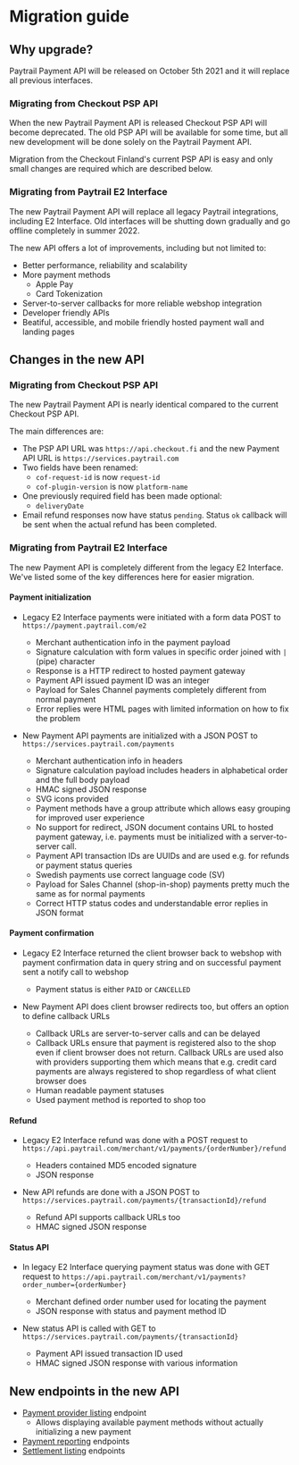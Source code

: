 # Migration guide

## Why upgrade?

Paytrail Payment API will be released on October 5th 2021 and it will replace all previous interfaces.

### Migrating from Checkout PSP API

When the new Paytrail Payment API is released Checkout PSP API will become deprecated. The old PSP API will be available for some time, but all new development will be done solely on the Paytrail Payment API.

Migration from the Checkout Finland's current PSP API is easy and only small changes are required which are described below.

### Migrating from Paytrail E2 Interface

The new Paytrail Payment API will replace all legacy Paytrail integrations, including E2 Interface. Old interfaces will be shutting down gradually and go offline completely in summer 2022.

The new API offers a lot of improvements, including but not limited to:

- Better performance, reliability and scalability
- More payment methods
  - Apple Pay
  - Card Tokenization
- Server-to-server callbacks for more reliable webshop integration
- Developer friendly APIs
- Beatiful, accessible, and mobile friendly hosted payment wall and landing pages

## Changes in the new API

### Migrating from Checkout PSP API

The new Paytrail Payment API is nearly identical compared to the current Checkout PSP API.

The main differences are:

- The PSP API URL was `https://api.checkout.fi` and the new Payment API URL is `https://services.paytrail.com`
- Two fields have been renamed:
  - `cof-request-id` is now `request-id`
  - `cof-plugin-version` is now `platform-name`
- One previously required field has been made optional:
  - `deliveryDate`
- Email refund responses now have status `pending`. Status `ok` callback will be sent when the actual refund has been completed.

### Migrating from Paytrail E2 Interface

The new Payment API is completely different from the legacy E2 Interface. We've listed some of the key differences here for easier migration.

#### Payment initialization

- Legacy E2 Interface payments were initiated with a form data POST to `https://payment.paytrail.com/e2`

  - Merchant authentication info in the payment payload
  - Signature calculation with form values in specific order joined with `|` (pipe) character
  - Response is a HTTP redirect to hosted payment gateway
  - Payment API issued payment ID was an integer
  - Payload for Sales Channel payments completely different from normal payment
  - Error replies were HTML pages with limited information on how to fix the problem

- New Payment API payments are initialized with a JSON POST to `https://services.paytrail.com/payments`
  - Merchant authentication info in headers
  - Signature calculation payload includes headers in alphabetical order and the full body payload
  - HMAC signed JSON response
  - SVG icons provided
  - Payment methods have a group attribute which allows easy grouping for improved user experience
  - No support for redirect, JSON document contains URL to hosted payment gateway, i.e. payments must be initialized with a server-to-server call.
  - Payment API transaction IDs are UUIDs and are used e.g. for refunds or payment status queries
  - Swedish payments use correct language code (SV)
  - Payload for Sales Channel (shop-in-shop) payments pretty much the same as for normal payments
  - Correct HTTP status codes and understandable error replies in JSON format

#### Payment confirmation

- Legacy E2 Interface returned the client browser back to webshop with payment confirmation data in query string and on successful payment sent a notify call to webshop

  - Payment status is either `PAID` or `CANCELLED`

- New Payment API does client browser redirects too, but offers an option to define callback URLs
  - Callback URLs are server-to-server calls and can be delayed
  - Callback URLs ensure that payment is registered also to the shop even if client browser does not return. Callback URLs are used also with providers supporting them which means that e.g. credit card payments are always registered to shop regardless of what client browser does
  - Human readable payment statuses
  - Used payment method is reported to shop too

#### Refund

- Legacy E2 Interface refund was done with a POST request to `https://api.paytrail.com/merchant/v1/payments/{orderNumber}/refund`

  - Headers contained MD5 encoded signature
  - JSON response

- New API refunds are done with a JSON POST to `https://services.paytrail.com/payments/{transactionId}/refund`
  - Refund API supports callback URLs too
  - HMAC signed JSON response

#### Status API

- In legacy E2 Interface querying payment status was done with GET request to `https://api.paytrail.com/merchant/v1/payments?order_number={orderNumber}`

  - Merchant defined order number used for locating the payment
  - JSON response with status and payment method ID

- New status API is called with GET to `https://services.paytrail.com/payments/{transactionId}`
  - Payment API issued transaction ID used
  - HMAC signed JSON response with various information

## New endpoints in the new API

- [Payment provider listing](/#list-providers) endpoint
  - Allows displaying available payment methods without actually initializing a new payment
- [Payment reporting](/#payment-reports) endpoints
- [Settlement listing](/#settlements) endpoints
